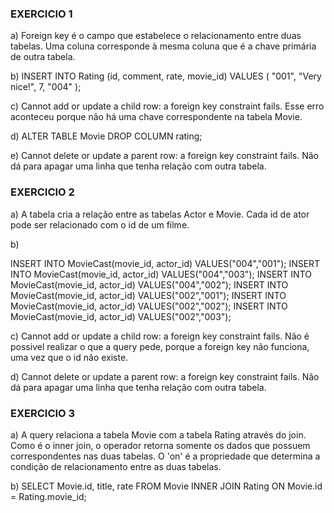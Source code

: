 ### EXERCICIO 1

a) Foreign key é o campo que estabelece o relacionamento entre duas tabelas. Uma coluna corresponde à mesma coluna que é a chave primária de outra tabela.

b) INSERT INTO Rating (id, comment, rate, movie_id)
VALUES (
"001",
"Very nice!",
7,
"004"
);

c) Cannot add or update a child row: a foreign key constraint fails. Esse erro aconteceu porque não há uma chave correspondente na tabela Movie.

d) ALTER TABLE Movie DROP COLUMN rating;

e) Cannot delete or update a parent row: a foreign key constraint fails. Não dá para apagar uma linha que tenha relação com outra tabela.

### EXERCICIO 2

a) A tabela cria a relação entre as tabelas Actor e Movie. Cada id de ator pode ser relacionado com o id de um filme.

b)

INSERT INTO MovieCast(movie_id, actor_id) VALUES("004","001");
INSERT INTO MovieCast(movie_id, actor_id) VALUES("004","003");
INSERT INTO MovieCast(movie_id, actor_id) VALUES("004","002");
INSERT INTO MovieCast(movie_id, actor_id) VALUES("002","001");
INSERT INTO MovieCast(movie_id, actor_id) VALUES("002","002");
INSERT INTO MovieCast(movie_id, actor_id) VALUES("002","003");

c) Cannot add or update a child row: a foreign key constraint fails. Não é possivel realizar o que a query pede, porque a foreign key não funciona, uma vez que o id não existe.

d) Cannot delete or update a parent row: a foreign key constraint fails. Não dá para apagar uma linha que tenha relação com outra tabela.

### EXERCICIO 3

a) A query relaciona a tabela Movie com a tabela Rating através do join. Como é o inner join, o operador retorna somente os dados que possuem correspondentes nas duas tabelas. O 'on' é a propriedade que determina a condição de relacionamento entre as duas tabelas.

b) SELECT Movie.id, title, rate FROM Movie
INNER JOIN Rating ON Movie.id = Rating.movie_id;

